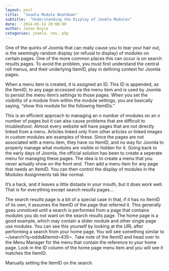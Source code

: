 ```yaml
---
layout: post
title:  "Joomla Module Beatdown"
subtitle:  "Understanding the Display of Joomla Modules"
date:   2014-05-14 20:00:00
author: Jason Doyle
categories: joomla, cms, php
---
```



One of the quirks of Joomla that can really cause you to tear your hair out, is the seemingly random display (or refusal to display) of modules on certain pages. One of the more common places this can occur is on search results pages. To avoid the problem, you must first understand the central roll menus, and their underlying ItemID, play in defining context for Joomla pages.

When a menu item is created, it is assigned an ID. This ID is appended, as the ItemID, to any page accessed via the menu item and is used by Joomla to persist the menu item’s settings to those pages. When you set the visibility of a module from within the module settings, you are basically saying, “show this module for the following ItemIDs.”

This is an efficient approach to managing an _n_ number of modules on an _n_ number of pages but it can also cause problems that are difficult to troubleshoot. Almost every website will have pages that are not directly linked from a menu. Articles linked only from other articles or linked images in custom modules are examples of these. Since the pages are not associated with a menu item, they have no ItemID, and no way for Joomla to properly manage what modules are visible or hidden for it. Going back to the early days of Joomla, the official solution has been to create a seperate menu for managing these pages. The idea is to create a menu that you never actually show on the front end. Then add a menu item for any page that needs an ItemID.  You can then control the display of modules in the Modules Assignments tab like normal.

It’s a hack, and it leaves a little distaste in your mouth, but it does work well. That is for everything except search results pages…

The search results page is a bit of a special case in that, if it has no ItemID of its own, it assumes the ItemID of the page that referred it. This generally goes unnoticed until a search is performed from a page that contains modules you do not want on the search results page. The home page is a good example, which may contain a slider module and other single page use modules. You can see this yourself by looking at the URL after performing a search from your home page. You will see something similar to ~/search?q=odds&Itemid=435~. Take note of the ItemID and head over to the Menu Manager for the menu that contain the reference to your home page.  Look in the ID column of the home page menu item and you will see it matches the ItemID.


Manually setting the ItemID on the search.


